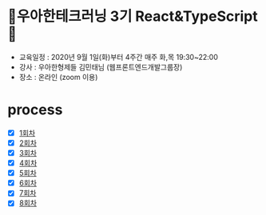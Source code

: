 # 💖우아한테크러닝 3기 React&TypeScript💖

- 교육일정 : 2020년 9월 1일(화)부터 4주간 매주 화,목 19:30~22:00
- 강사 : 우아한형제들 김민태님 (웹프론트엔드개발그룹장)
- 장소 : 온라인 (zoom 이용)

# process

- [x] [1회차](https://github.com/rktguswjd/woowahan-tech-learning-react-typescript/blob/master/week1-1_first.md)
- [x] [2회차](https://github.com/rktguswjd/woowahan-tech-learning-react-typescript/blob/master/week1-2_second.md)
- [x] [3회차](https://github.com/rktguswjd/woowahan-tech-learning-react-typescript/blob/master/week2-1_third.md)
- [x] [4회차](https://github.com/rktguswjd/woowahan-tech-learning-react-typescript/blob/master/week2-2_fourth.md)
- [x] [5회차](https://github.com/rktguswjd/woowahan-tech-learning-react-typescript/blob/master/week3-1_fifth.md)
- [x] [6회차](https://github.com/rktguswjd/woowahan-tech-learning-react-typescript/blob/master/week3-2_sixth.md)
- [x] [7회차](https://github.com/rktguswjd/woowahan-tech-learning-react-typescript/blob/master/week4-1_seventh.md)
- [x] [8회차](https://github.com/rktguswjd/woowahan-tech-learning-react-typescript/blob/master/week4-1_eighth.md)
